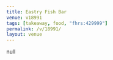 ```yaml
---
title: Eastry Fish Bar
venue: v18991
tags: [takeaway, food, "fhrs:429999"]
permalink: /v/18991/
layout: venue
---
```

null